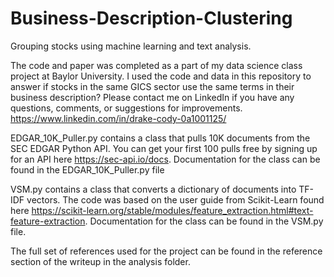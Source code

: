 # Business-Description-Clustering
Grouping stocks using machine learning and text analysis.

The code and paper was completed as a part of my data science class project at Baylor University. I used the code and data in this repository to answer if stocks in the same GICS sector use the same terms in their business description? Please contact me on LinkedIn if you have any questions, comments, or suggestions for improvements. https://www.linkedin.com/in/drake-cody-0a1001125/


EDGAR_10K_Puller.py contains a class that pulls 10K documents from the SEC EDGAR Python API. You can get your first 100 pulls free by signing up for an API here https://sec-api.io/docs. Documentation for the class can be found in the EDGAR_10K_Puller.py file

VSM.py contains a class that converts a dictionary of documents into TF-IDF vectors. The code was based on the user guide from Scikit-Learn found here https://scikit-learn.org/stable/modules/feature_extraction.html#text-feature-extraction. Documentation for the class can be found in the VSM.py file. 

The full set of references used for the project can be found in the reference section of the writeup in the analysis folder. 
